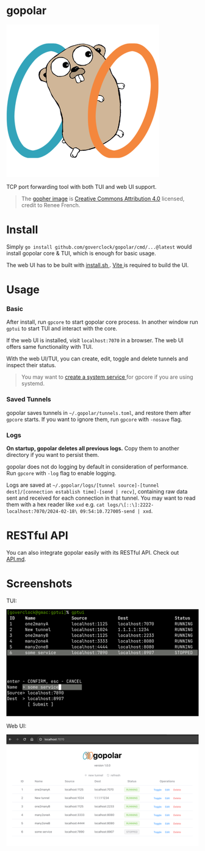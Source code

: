 # gopolar

![gopolar](./gopolar.png)

TCP port forwarding tool with both TUI and web UI support.

> The [gopher image](https://go.dev/blog/gopher) is [Creative Commons Attribution 4.0](https://creativecommons.org/licenses/by/4.0/) licensed, credit to Renee French.

# Install

Simply `go install github.com/goverclock/gopolar/cmd/...@latest` would install gopolar core & TUI, which is enough for basic usage.

The web UI has to be built with [ install.sh ](./install.sh). [ Vite ](https://vitejs.dev/) is required to build the UI.

# Usage

### Basic

After install, run `gpcore` to start gopolar core process. In another window run `gptui` to start TUI and interact with the core.

If the web UI is installed, visit `localhost:7070` in a browser. The web UI offers same functionality with TUI.

With the web UI/TUI, you can create, edit, toggle and delete tunnels and inspect their status.

> You may want to [ create a system service ](https://medium.com/@benmorel/creating-a-linux-service-with-systemd-611b5c8b91d6)for gpcore if you are using systemd.

### Saved Tunnels

gopolar saves tunnels in `~/.gopolar/tunnels.toml`, and restore them after `gpcore` starts. If you want to ignore them, run `gpcore` with `-nosave` flag.

### Logs

**On startup, gopolar deletes all previous logs.** Copy them to another directory if you want to persist them.

gopolar does not do logging by default in consideration of performance. Run `gpcore` with `-log` flag to enable logging.

Logs are saved at `~/.gopolar/logs/[tunnel source]-[tunnel dest]/[connection establish time]-[send | recv]`, containing raw data sent and received for each connection in that tunnel. You may want to read them with a hex reader like `xxd` e.g. `cat logs/\[::\]:2222-localhost:7070/2024-02-18\ 09:54:10.727005-send | xxd`.

# RESTful API

You can also integrate gopolar easily with its RESTful API. Check out [API.md](./API.md).

# Screenshots

TUI:

![tui](./tui.png)

Web UI:

![webui](./webui.png)
